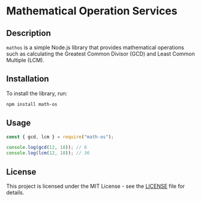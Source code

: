 # Mathematical Operation Services

## Description

`mathos` is a simple Node.js library that provides mathematical operations such as calculating the Greatest Common Divisor (GCD) and Least Common Multiple (LCM).

## Installation

To install the library, run:

```sh
npm install math-os
```

## Usage

```javascript
const { gcd, lcm } = require("math-os");

console.log(gcd(12, 18)); // 6
console.log(lcm(12, 18)); // 36
```

## License

This project is licensed under the MIT License - see the [LICENSE](LICENSE) file for details.
